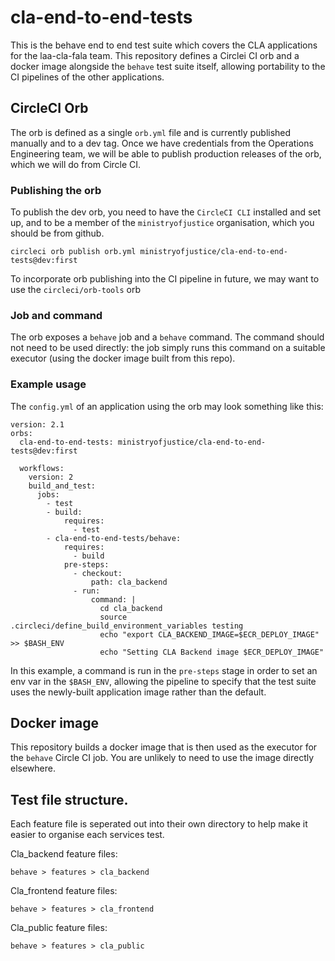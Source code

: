 # cla-end-to-end-tests
This is the behave end to end test suite which covers the CLA applications for the laa-cla-fala team.
This repository defines a Circlei CI orb and a docker image alongside the `behave` test suite itself,
allowing portability to the CI pipelines of the other applications.


## CircleCI Orb
The orb is defined as a single `orb.yml` file and is currently published manually and to a dev tag.
Once we have credentials from the Operations Engineering team, we will be able to publish production
releases of the orb, which we will do from Circle CI.

### Publishing the orb
To publish the dev orb, you need to have the `CircleCI CLI` installed and set up, and to be a member
of the `ministryofjustice` organisation, which you should be from github.
```
circleci orb publish orb.yml ministryofjustice/cla-end-to-end-tests@dev:first
```
To incorporate orb publishing into the CI pipeline in future, we may want to use the `circleci/orb-tools` orb

### Job and command
The orb exposes a `behave` job and a `behave` command. The command should not need to be used directly:
the job simply runs this command on a suitable executor (using the docker image built from this repo).

### Example usage
The `config.yml` of an application using the orb may look something like this:
```
version: 2.1
orbs:
  cla-end-to-end-tests: ministryofjustice/cla-end-to-end-tests@dev:first

  workflows:
    version: 2
    build_and_test:
      jobs:
        - test
        - build:
            requires:
              - test
        - cla-end-to-end-tests/behave:
            requires:
              - build
            pre-steps:
              - checkout:
                  path: cla_backend
              - run:
                  command: |
                    cd cla_backend
                    source .circleci/define_build_environment_variables testing
                    echo "export CLA_BACKEND_IMAGE=$ECR_DEPLOY_IMAGE" >> $BASH_ENV
                    echo "Setting CLA Backend image $ECR_DEPLOY_IMAGE"
```
In this example, a command is run in the `pre-steps` stage in order to set an env var in the `$BASH_ENV`,
allowing the pipeline to specify that the test suite uses the newly-built application image rather than
the default.

## Docker image
This repository builds a docker image that is then used as the executor for the `behave` Circle CI job.
You are unlikely to need to use the image directly elsewhere.

## Test file structure.

Each feature file is seperated out into their own directory to help make it easier to organise each services test.

Cla_backend feature files:

`behave > features > cla_backend`

Cla_frontend feature files: 

`behave > features > cla_frontend`

Cla_public feature files:

`behave > features > cla_public`
